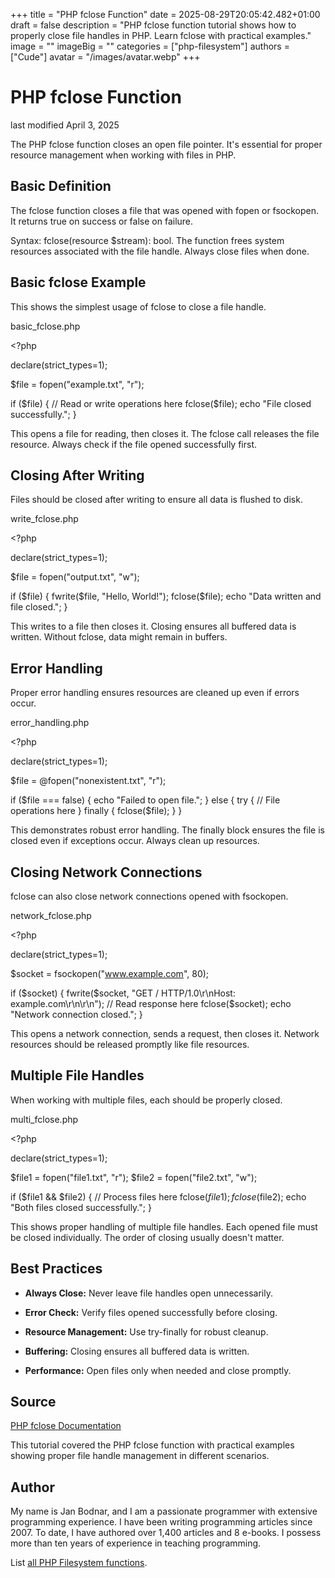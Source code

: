 +++
title = "PHP fclose Function"
date = 2025-08-29T20:05:42.482+01:00
draft = false
description = "PHP fclose function tutorial shows how to properly close file handles in PHP. Learn fclose with practical examples."
image = ""
imageBig = ""
categories = ["php-filesystem"]
authors = ["Cude"]
avatar = "/images/avatar.webp"
+++

# PHP fclose Function

last modified April 3, 2025

The PHP fclose function closes an open file pointer. It's essential
for proper resource management when working with files in PHP.

## Basic Definition

The fclose function closes a file that was opened with fopen
or fsockopen. It returns true on success or false
on failure.

Syntax: fclose(resource $stream): bool. The function frees system
resources associated with the file handle. Always close files when done.

## Basic fclose Example

This shows the simplest usage of fclose to close a file handle.

basic_fclose.php
  

&lt;?php

declare(strict_types=1);

$file = fopen("example.txt", "r");

if ($file) {
    // Read or write operations here
    fclose($file);
    echo "File closed successfully.";
}

This opens a file for reading, then closes it. The fclose call
releases the file resource. Always check if the file opened successfully first.

## Closing After Writing

Files should be closed after writing to ensure all data is flushed to disk.

write_fclose.php
  

&lt;?php

declare(strict_types=1);

$file = fopen("output.txt", "w");

if ($file) {
    fwrite($file, "Hello, World!");
    fclose($file);
    echo "Data written and file closed.";
}

This writes to a file then closes it. Closing ensures all buffered data is
written. Without fclose, data might remain in buffers.

## Error Handling

Proper error handling ensures resources are cleaned up even if errors occur.

error_handling.php
  

&lt;?php

declare(strict_types=1);

$file = @fopen("nonexistent.txt", "r");

if ($file === false) {
    echo "Failed to open file.";
} else {
    try {
        // File operations here
    } finally {
        fclose($file);
    }
}

This demonstrates robust error handling. The finally block ensures
the file is closed even if exceptions occur. Always clean up resources.

## Closing Network Connections

fclose can also close network connections opened with fsockopen.

network_fclose.php
  

&lt;?php

declare(strict_types=1);

$socket = fsockopen("www.example.com", 80);

if ($socket) {
    fwrite($socket, "GET / HTTP/1.0\r\nHost: example.com\r\n\r\n");
    // Read response here
    fclose($socket);
    echo "Network connection closed.";
}

This opens a network connection, sends a request, then closes it. Network
resources should be released promptly like file resources.

## Multiple File Handles

When working with multiple files, each should be properly closed.

multi_fclose.php
  

&lt;?php

declare(strict_types=1);

$file1 = fopen("file1.txt", "r");
$file2 = fopen("file2.txt", "w");

if ($file1 &amp;&amp; $file2) {
    // Process files here
    fclose($file1);
    fclose($file2);
    echo "Both files closed successfully.";
}

This shows proper handling of multiple file handles. Each opened file must be
closed individually. The order of closing usually doesn't matter.

## Best Practices

- **Always Close:** Never leave file handles open unnecessarily.

- **Error Check:** Verify files opened successfully before closing.

- **Resource Management:** Use try-finally for robust cleanup.

- **Buffering:** Closing ensures all buffered data is written.

- **Performance:** Open files only when needed and close promptly.

## Source

[PHP fclose Documentation](https://www.php.net/manual/en/function.fclose.php)

This tutorial covered the PHP fclose function with practical
examples showing proper file handle management in different scenarios.

## Author

My name is Jan Bodnar, and I am a passionate programmer with extensive
programming experience. I have been writing programming articles since 2007.
To date, I have authored over 1,400 articles and 8 e-books. I possess more
than ten years of experience in teaching programming.

List [all PHP Filesystem functions](/php/#php-fs).